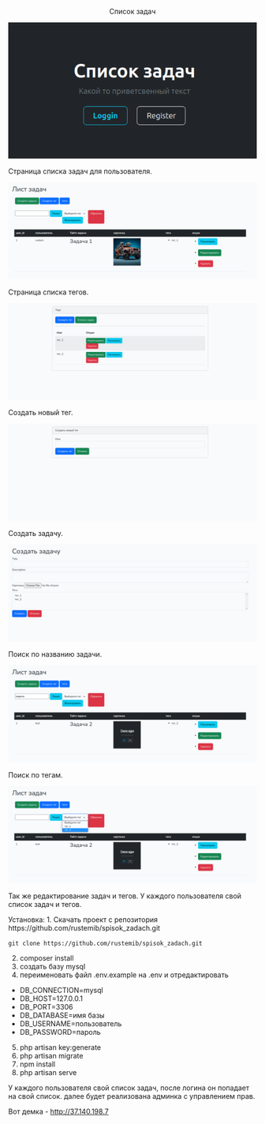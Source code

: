 <p align="center">
Список задач


![Скриншот главного экрана](https://github.com/rustemib/spisok_zadach/blob/master/Screenshot%20from%202023-07-11%2013-12-44.png)

Страница списка задач для пользователя.

![Лист задач](https://github.com/rustemib/spisok_zadach/blob/master/Screenshot%20from%202023-07-11%2013-26-30.png)

Страница списка тегов.

![Список тегов](https://github.com/rustemib/spisok_zadach/blob/master/Screenshot%20from%202023-07-11%2013-26-53.png)

Создать новый тег.

![Новый тег](https://github.com/rustemib/spisok_zadach/blob/master/Screenshot%20from%202023-07-11%2013-26-59.png)

Создать задачу.

![Создать задачу](https://github.com/rustemib/spisok_zadach/blob/master/Screenshot%20from%202023-07-11%2013-27-15.png)

Поиск по названию задачи.

![Поиск задачи](https://github.com/rustemib/spisok_zadach/blob/master/Screenshot%20from%202023-07-11%2016-40-53.png)

Поиск по тегам.

![Поиск по тегам](https://github.com/rustemib/spisok_zadach/blob/master/Screenshot%20from%202023-07-11%2016-41-09.png)

Так же редактирование задач и тегов. У каждого пользователя свой список задач и тегов. 
</p>
Установка: 
1. Скачать проект с репозитория https://github.com/rustemib/spisok_zadach.git

    git clone https://github.com/rustemib/spisok_zadach.git
    
2. composer install
3. создать базу mysql
4. переименовать файл .env.example на .env и отредактировать
- DB_CONNECTION=mysql
- DB_HOST=127.0.0.1
- DB_PORT=3306
- DB_DATABASE=имя базы
- DB_USERNAME=пользователь
- DB_PASSWORD=пароль   
5. php artisan key:generate 
6. php artisan migrate
7. npm install
8. php artisan serve

У каждого пользователя свой список задач, после логина он попадает на свой список. далее будет реализована админка с управлением прав.

Вот демка -  http://37.140.198.7
